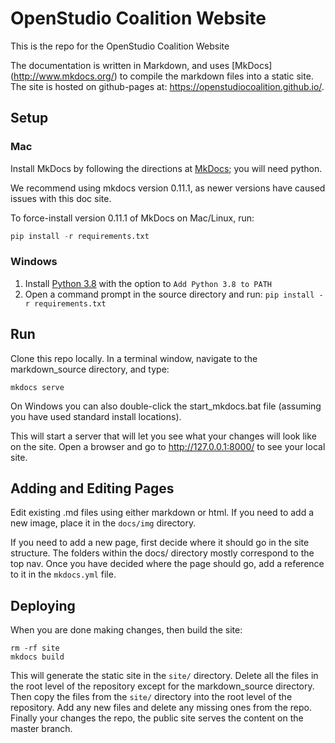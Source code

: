 # OpenStudio Coalition Website

This is the repo for the OpenStudio Coalition Website

The documentation is written in Markdown, and uses [MkDocs] (http://www.mkdocs.org/) to compile the markdown files into a static site.  The site is hosted on github-pages at: https://openstudiocoalition.github.io/.

## Setup
### Mac
Install MkDocs by following the directions at [MkDocs](http://www.mkdocs.org); you will need python.

We recommend using mkdocs version 0.11.1, as newer versions have caused issues with this doc site.

To force-install version 0.11.1 of MkDocs on Mac/Linux, run:
```python
pip install -r requirements.txt
```

### Windows
1. Install [Python 3.8](https://www.python.org/ftp/python/3.8.0/python-3.8.0.exe) with the option to `Add Python 3.8 to PATH`
2. Open a command prompt in the source directory and run: `pip install -r requirements.txt`

## Run
Clone this repo locally.  In a terminal window, navigate to the markdown_source directory, and type:
```shell
mkdocs serve
```

On Windows you can also double-click the start_mkdocs.bat file (assuming you have used standard install locations).

This will start a server that will let you see what your changes will look like on the site.  Open a browser and go to http://127.0.0.1:8000/ to see your local site.


## Adding and Editing Pages
Edit existing .md files using either markdown or html.  If you need to add a new image, place it in the `docs/img` directory.

If you need to add a new page, first decide where it should go in the site structure.  The folders within the docs/ directory mostly correspond to the top nav.  Once you have decided where the page should go, add a reference to it in the `mkdocs.yml` file.

## Deploying

When you are done making changes, then build the site:

```shell
rm -rf site
mkdocs build
```

This will generate the static site in the `site/` directory.  Delete all the files in the root level of the repository except for the markdown_source directory. Then copy the files from the `site/` directory into the root level of the repository.  Add any new files and delete any missing ones from the repo.  Finally your changes the repo, the public site serves the content on the master branch.
